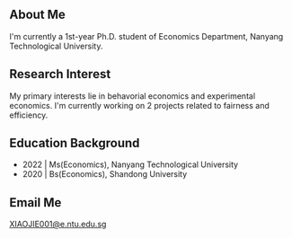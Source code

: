 ## About Me
I'm currently a 1st-year Ph.D. student of Economics Department, Nanyang Technological University. 

## Research Interest
My primary interests lie in behavorial economics and experimental economics. I'm currently working on 2 projects related to fairness and efficiency. 

## Education Background
- 2022 | Ms(Economics), Nanyang Technological University
- 2020 | Bs(Economics), Shandong University

## Email Me
XIAOJIE001@e.ntu.edu.sg



